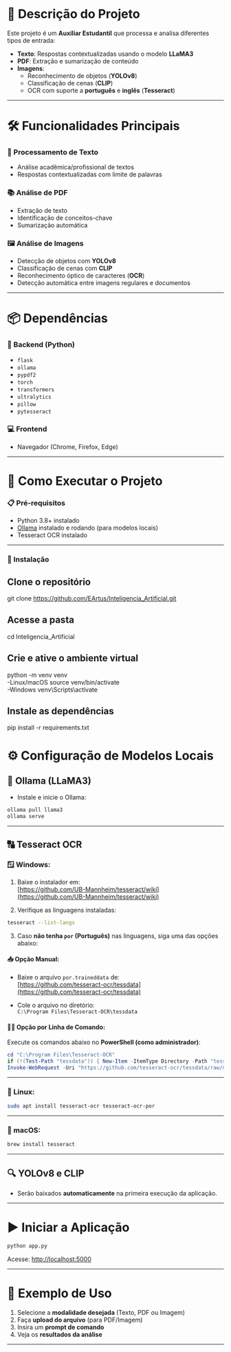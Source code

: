 # 📌 Descrição do Projeto

Este projeto é um **Auxiliar Estudantil** que processa e analisa diferentes tipos de entrada:

- **Texto**: Respostas contextualizadas usando o modelo **LLaMA3**
- **PDF**: Extração e sumarização de conteúdo
- **Imagens**:  
  - Reconhecimento de objetos (**YOLOv8**)  
  - Classificação de cenas (**CLIP**)  
  - OCR com suporte a **português** e **inglês** (**Tesseract**)

---

# 🛠️ Funcionalidades Principais

### 📄 Processamento de Texto
- Análise acadêmica/profissional de textos  
- Respostas contextualizadas com limite de palavras

### 📚 Análise de PDF
- Extração de texto  
- Identificação de conceitos-chave  
- Sumarização automática

### 🖼️ Análise de Imagens
- Detecção de objetos com **YOLOv8**  
- Classificação de cenas com **CLIP**  
- Reconhecimento óptico de caracteres (**OCR**)  
- Detecção automática entre imagens regulares e documentos

---

# 📦 Dependências

### 🔧 Backend (Python)

- `flask`  
- `ollama`  
- `pypdf2`  
- `torch`  
- `transformers`  
- `ultralytics`  
- `pillow`  
- `pytesseract`

### 💻 Frontend

- Navegador (Chrome, Firefox, Edge)

---

# 🚀 Como Executar o Projeto

### 📋 Pré-requisitos

- Python 3.8+ instalado  
- [Ollama](https://ollama.com) instalado e rodando (para modelos locais)  
- Tesseract OCR instalado

---

### 🔧 Instalação

## Clone o repositório
git clone https://github.com/EArtus/Inteligencia_Artificial.git

## Acesse a pasta
cd Inteligencia_Artificial

## Crie e ative o ambiente virtual  
python -m venv venv  
-Linux/macOS  source venv/bin/activate      
-Windows  venv\Scripts\activate  

## Instale as dependências
pip install -r requirements.txt

# ⚙️ Configuração de Modelos Locais

## 🧠 Ollama (LLaMA3)

- Instale e inicie o Ollama:

```bash
ollama pull llama3
ollama serve
```

---

## 🔠 Tesseract OCR

### 🪟 Windows:

1. Baixe o instalador em:  
   [https://github.com/UB-Mannheim/tesseract/wiki](https://github.com/UB-Mannheim/tesseract/wiki)

2. Verifique as linguagens instaladas:

```bash
tesseract --list-langs
```

3. Caso **não tenha `por` (Português)** nas linguagens, siga uma das opções abaixo:

#### 📥 Opção Manual:

- Baixe o arquivo `por.traineddata` de:  
  [https://github.com/tesseract-ocr/tessdata](https://github.com/tesseract-ocr/tessdata)

- Cole o arquivo no diretório:  
  `C:\Program Files\Tesseract-OCR\tessdata`

#### 🧑‍💻 Opção por Linha de Comando:

Execute os comandos abaixo no **PowerShell (como administrador)**:

```powershell
cd "C:\Program Files\Tesseract-OCR"
if (!(Test-Path "tessdata")) { New-Item -ItemType Directory -Path "tessdata" }
Invoke-WebRequest -Uri "https://github.com/tesseract-ocr/tessdata/raw/main/por.traineddata" -OutFile "tessdata\por.traineddata"
```

---

### 🐧 Linux:

```bash
sudo apt install tesseract-ocr tesseract-ocr-por
```

---

### 🍏 macOS:

```bash
brew install tesseract
```

---

## 🔍 YOLOv8 e CLIP

- Serão baixados **automaticamente** na primeira execução da aplicação.

---

# ▶️ Iniciar a Aplicação

```bash
python app.py
```

Acesse: [http://localhost:5000](http://localhost:5000)

---

# 🧪 Exemplo de Uso

1. Selecione a **modalidade desejada** (Texto, PDF ou Imagem)  
2. Faça **upload do arquivo** (para PDF/Imagem)  
3. Insira um **prompt de comando**  
4. Veja os **resultados da análise**

---
